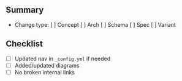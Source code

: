 ## Summary
- Change type: [ ] Concept [ ] Arch [ ] Schema [ ] Spec [ ] Variant

## Checklist
- [ ] Updated nav in `_config.yml` if needed
- [ ] Added/updated diagrams
- [ ] No broken internal links